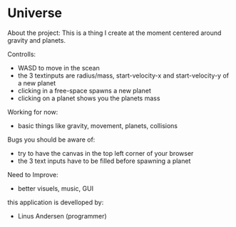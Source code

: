 # Universe
About the project:
This is a thing I create at the moment centered around gravity and planets.

Controlls:
  - WASD to move in the scean
  - the 3 textinputs are radius/mass, start-velocity-x and start-velocity-y of a new planet
  - clicking in a free-space spawns a new planet
  - clicking on a planet shows you the planets mass


Working for now:
  - basic things like gravity, movement, planets, collisions

Bugs you should be aware of:
  - try to have the canvas in the top left corner of your browser
  - the 3 text inputs have to be filled before spawning a planet

Need to Improve:
  - better visuels, music, GUI

this application is develloped by: 
  - Linus Andersen (programmer)
